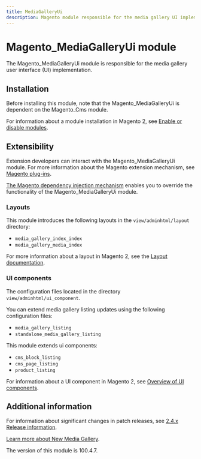 ```yaml
---
title: MediaGalleryUi
description: Magento module responsible for the media gallery UI implementation
---
```


# Magento_MediaGalleryUi module

The Magento_MediaGalleryUi module is responsible for the media gallery user interface (UI) implementation.

## Installation

Before installing this module, note that the Magento_MediaGalleryUi is dependent on the Magento_Cms module.

For information about a module installation in Magento 2, see [Enable or disable modules](https://experienceleague.adobe.com/en/docs/commerce-operations/installation-guide/tutorials/manage-modules).

## Extensibility

Extension developers can interact with the Magento_MediaGalleryUi module. For more information about the Magento extension mechanism, see [Magento plug-ins](https://developer.adobe.com/commerce/php/development/components/plugins/).

[The Magento dependency injection mechanism](https://developer.adobe.com/commerce/php/development/components/dependency-injection/) enables you to override the functionality of the Magento_MediaGalleryUi module.

### Layouts

This module introduces the following layouts in the `view/adminhtml/layout` directory:

- `media_gallery_index_index`
- `media_gallery_media_index`

For more information about a layout in Magento 2, see the [Layout documentation](https://developer.adobe.com/commerce/frontend-core/guide/layouts/).

### UI components

The configuration files located in the directory `view/adminhtml/ui_component`.

You can extend media gallery listing updates using the following configuration files:

- `media_gallery_listing`
- `standalone_media_gallery_listing`

This module extends ui components:

- `cms_block_listing`
- `cms_page_listing`
- `product_listing`

For information about a UI component in Magento 2, see [Overview of UI components](https://developer.adobe.com/commerce/frontend-core/ui-components/).

## Additional information

For information about significant changes in patch releases, see [2.4.x Release information](https://experienceleague.adobe.com/en/docs/commerce-operations/release/notes/overview).

[Learn more about New Media Gallery](https://experienceleague.adobe.com/en/docs/commerce-admin/content-design/wysiwyg/gallery/media-gallery).

<InlineAlert slots="text" />
The version of this module is 100.4.7.
